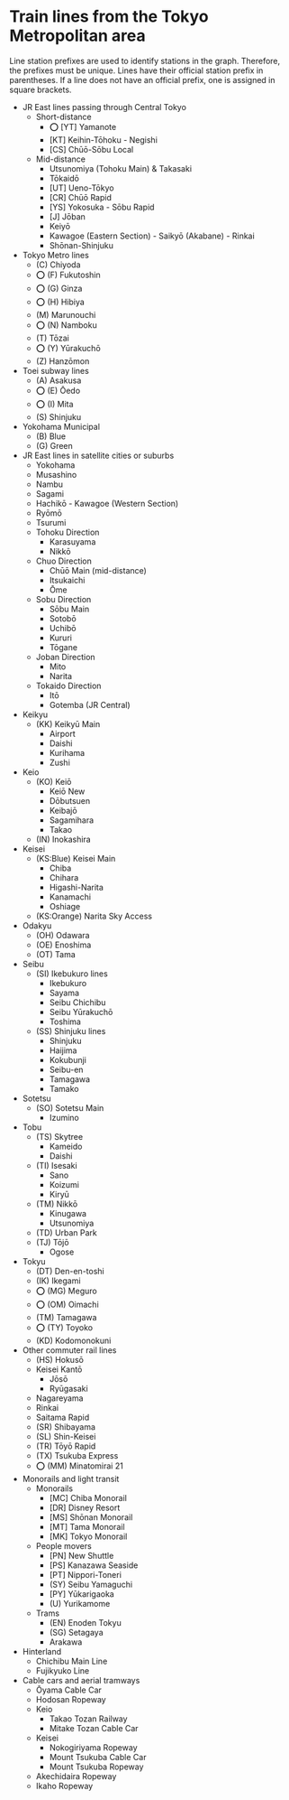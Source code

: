 # Train lines from the Tokyo Metropolitan area

<!--
  From: https://en.wikipedia.org/wiki/Template:Tokyo_transit
-->

Line station prefixes are used to identify stations in the graph.
Therefore, the prefixes must be unique.
Lines have their official station prefix in parentheses.
If a line does not have an official prefix, one is assigned in square brackets.

* JR East lines passing through Central Tokyo
  * Short-distance
    * ⭕ [YT] Yamanote
    * [KT] Keihin-Tōhoku - Negishi
    * [CS] Chūō-Sōbu Local
  * Mid-distance
    * Utsunomiya (Tohoku Main) & Takasaki
    * Tōkaidō
    * [UT] Ueno-Tōkyo
    * [CR] Chūō Rapid
    * [YS] Yokosuka - Sōbu Rapid
    * [J] Jōban
    * Keiyō
    * Kawagoe (Eastern Section) - Saikyō (Akabane) - Rinkai
    * Shōnan-Shinjuku
* Tokyo Metro lines
  * (C) Chiyoda
  * ⭕ (F) Fukutoshin
  * ⭕ (G) Ginza
  * ⭕ (H) Hibiya
  * (M) Marunouchi
  * ⭕ (N) Namboku
  * (T) Tōzai
  * ⭕ (Y) Yūrakuchō
  * (Z) Hanzōmon
* Toei subway lines
  * (A) Asakusa
  * ⭕ (E) Ōedo
  * ⭕ (I) Mita
  * (S) Shinjuku
* Yokohama Municipal
  * (B) Blue
  * (G) Green
* JR East lines in satellite cities or suburbs
  * Yokohama
  * Musashino
  * Nambu
  * Sagami
  * Hachikō - Kawagoe (Western Section)
  * Ryōmō
  * Tsurumi
  * Tohoku Direction
    * Karasuyama
    * Nikkō
  * Chuo Direction
    * Chūō Main (mid-distance)
    * Itsukaichi
    * Ōme
  * Sobu Direction
    * Sōbu Main
    * Sotobō
    * Uchibō
    * Kururi
    * Tōgane
  * Joban Direction
    * Mito
    * Narita
  * Tokaido Direction
    * Itō
    * Gotemba (JR Central)
* Keikyu
  * (KK) Keikyū Main
    * Airport
    * Daishi
    * Kurihama
    * Zushi
* Keio
  * (KO) Keiō
    * Keiō New
    * Dōbutsuen
    * Keibajō
    * Sagamihara
    * Takao
  * (IN) Inokashira
* Keisei
  * (KS:Blue) Keisei Main
    * Chiba
    * Chihara
    * Higashi-Narita
    * Kanamachi
    * Oshiage
  * (KS:Orange) Narita Sky Access
* Odakyu
  * (OH) Odawara
  * (OE) Enoshima
  * (OT) Tama
* Seibu
  * (SI) Ikebukuro lines
    * Ikebukuro
    * Sayama
    * Seibu Chichibu
    * Seibu Yūrakuchō
    * Toshima
  * (SS) Shinjuku lines
    * Shinjuku
    * Haijima
    * Kokubunji
    * Seibu-en
    * Tamagawa
    * Tamako
* Sotetsu
  * (SO) Sotetsu Main
    * Izumino
* Tobu
  * (TS) Skytree
    * Kameido
    * Daishi
  * (TI) Isesaki
    * Sano
    * Koizumi
    * Kiryū
  * (TM) Nikkō
    * Kinugawa
    * Utsunomiya
  * (TD) Urban Park
  * (TJ) Tōjō
    * Ogose
* Tokyu
  * (DT) Den-en-toshi
  * (IK) Ikegami
  * ⭕ (MG) Meguro
  * ⭕ (OM) Oimachi
  * (TM) Tamagawa
  * ⭕ (TY) Toyoko
  * (KD) Kodomonokuni
* Other commuter rail lines
  * (HS) Hokusō
  * Keisei Kantō
    * Jōsō
    * Ryūgasaki
  * Nagareyama
  * Rinkai
  * Saitama Rapid
  * (SR) Shibayama
  * (SL) Shin-Keisei
  * (TR) Tōyō Rapid
  * (TX) Tsukuba Express
  * ⭕ (MM) Minatomirai 21
* Monorails and light transit
  * Monorails
    * [MC] Chiba Monorail
    * [DR] Disney Resort
    * [MS] Shōnan Monorail
    * [MT] Tama Monorail
    * [MK] Tokyo Monorail
  * People movers
    * [PN] New Shuttle
    * [PS] Kanazawa Seaside
    * [PT] Nippori-Toneri
    * (SY) Seibu Yamaguchi
    * [PY] Yūkarigaoka
    * (U) Yurikamome
  * Trams
    * (EN) Enoden Tokyu
    * (SG) Setagaya
    * Arakawa
* Hinterland
  * Chichibu Main Line
  * Fujikyuko Line
* Cable cars and aerial tramways
  * Ōyama Cable Car
  * Hodosan Ropeway
  * Keio
    * Takao Tozan Railway
    * Mitake Tozan Cable Car
  * Keisei
    * Nokogiriyama Ropeway
    * Mount Tsukuba Cable Car
    * Mount Tsukuba Ropeway
  * Akechidaira Ropeway
  * Ikaho Ropeway
